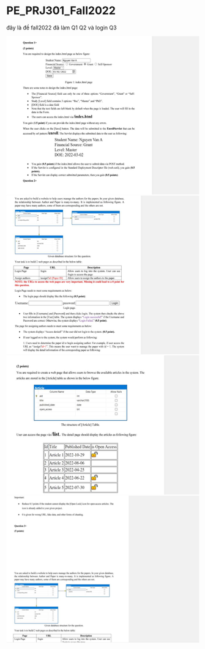 # PE_PRJ301_Fall2022
đây là đề fall2022 đã làm Q1 Q2 và login Q3

![Image](https://github.com/leducphiz/PE_PRJ301_Fall2022/blob/main/%C4%90%E1%BB%81%20thi/img%20(1).jpg)
![Image](https://github.com/leducphiz/PE_PRJ301_Fall2022/blob/main/%C4%90%E1%BB%81%20thi/img%20(2).jpg)
![Image](https://github.com/leducphiz/PE_PRJ301_Fall2022/blob/main/%C4%90%E1%BB%81%20thi/img%20(3).jpg)
![Image](https://github.com/leducphiz/PE_PRJ301_Fall2022/blob/main/%C4%90%E1%BB%81%20thi/img%20(4).jpg)

